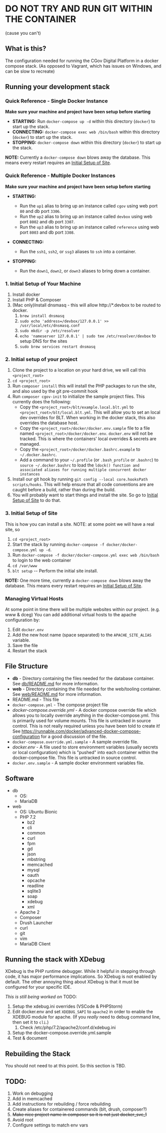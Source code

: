 
# DO NOT TRY AND RUN GIT WITHIN THE CONTAINER
(cause you can't)

## What is this?
The configuration needed for running the CGov Digital Platform in a docker compose stack. (As opposed to Vagrant, which has issues on Windows, and can be slow to recreate)

## Running your development stack

### Quick Reference - Single Docker Instance
**Make sure your machine and project have been setup before starting**
* **STARTING:** Run `docker-compose up -d` within this directory (`docker`) to start up the stack.
* **CONNECTING:** `docker-compose exec web /bin/bash` within this directory (`docker`) to start up the stack.
* **STOPPING:** `docker-compose down` within this directory (`docker`) to start up the stack.

**NOTE:** Currently a `docker-compose down` blows away the database. This means every restart requires an [Initial Setup of Site](#Initial-Setup-of-Site).

### Quick Reference - Multiple Docker Instances
**Make sure your machine and project have been setup before starting**
* **STARTING:** 
  - Run the `up1` alias to bring up an instance called `cgov` using web port `80` and db port `3306`.
  - Run the `up2` alias to bring up an instance called `devbox` using web port `8002` and db port `3307`.
  - Run the `up3` alias to bring up an instance called `reference` using web port `8003` and db port `3308`.
   
* **CONNECTING:** 
  - Run the `ssh1`, `ssh2`, or `ssg3` aliases to `ssh` into a container.
  
* **STOPPING:** 
  - Run the `down1`, `down2`, or `down3` aliases to bring down a container.
  
### 1. Initial Setup of Your Machine
1. Install docker
1. Install PHP & Composer
1. (Mac only)Install dnsmasq - this will allow http://*.devbox to be routed to docker.
   1. `brew install dnsmasq`
   1. `sudo echo 'address=/devbox/127.0.0.1' >> /usr/local/etc/dnsmasq.conf`
   1. `sudo mkdir -p /etc/resolver`
   1. `echo 'nameserver 127.0.0.1' | sudo tee /etc/resolver/devbox` to setup DNS for the sites
   1. `sudo brew services restart dnsmasq`

### 2. Initial setup of your project
1. Clone the project to a location on your hard drive, we will call this `<project_root>`
1. `cd <project_root>`
1. Run `composer install` this will install the PHP packages to run the site, and also used by the git pre-commit hook
1. Run `composer cgov-init` to initialize the sample project files. This currently does the following:
   * Copy the `<project_root>/blt/example.local.blt.yml` to `<project_root>/blt/local.blt.yml`. This will allow you to set an local dev overrides for BLT. When working in the docker stack, this also overrides the database host.
   * Copy the `<project_root>/docker/docker.env.sample` file to a file named `<project_root>/docker/docker.env`. `docker.env` will not be tracked. This is where the containers' local overrides & secrets are managed.
   * Copy the `<project_root>/docker/docker.bashrc.example` to `~/.docker.bashrc`. 
   * Add a command to your `~/.profile` (or `.bash_profile` or `.bashrc`) to `source ~/.docker.bashrc` to load the `ldock() function and associated aliases for running multiple concurrent docker instances`
1. Install our git hook by running `git config --local core.hooksPath scripts/hooks`. This will help ensure that all code conventions are are caught before a build, rather than during the build. 
1. You will probably want to start things and install the site. So go to [Initial Setup of Site](#Initial-Setup-of-Site) to do that.

### 3. Initial Setup of Site
This is how you can install a site. NOTE: at some point we will have a real site, so
1. `cd <project_root>`
1. Start the stack by running `docker-compose -f docker/docker-compose.yml up -d`.
1. Run `docker-compose -f docker/docker-compose.yml exec web /bin/bash` to login to the web container
1. `cd /var/www`
1. `blt setup` -- Perform the initial site install.


**NOTE:** One more time, currently a `docker-compose down` blows away the database. This means every restart requires an [Initial Setup of Site](#Initial-Setup-of-Site).


### Managing Virtual Hosts
At some point in time there will be multiple websites within our project. (e.g. www & dceg) You can add additional virtual hosts to the apache configuration by:
1. Edit `docker.env`
1. Add the new host name (space separated) to the `APACHE_SITE_ALIAS` variable.
1. Save the file
1. Restart the stack

## File Structure
* **db** - Directory containing the files needed for the database container. See [db/README.md](db/README.md) for more information.
* **web** - Directory containing the file needed for the web/tooling container.  See [web/README.md](web/README.md) for more information.
* README.md - This file
* `docker-compose.yml` - The compose project file
* *docker-compose.override.yml* - A docker compose override file which allows you to locally override anything in the docker-compose.yml. This is primarily used for volume mounts. This file is untracked in source control. This is not really required unless you have been told to create it! See https://runnable.com/docker/advanced-docker-compose-configuration for a good discussion of the file.
* `docker-compose.override.yml.sample` - A sample override file.
* *docker.env* - A file used to store environment variables (usually secrets or local configuration) which is "pushed" into each container within the docker-compose file. This file is untracked in source control.
* `docker.env.sample` - A sample docker environment variables file.

## Software
* db
  * OS:
  * MariaDB
* web
  * OS: Ubuntu Bionic
  * PHP 7.2
    * bz2
    * cli
    * common
    * curl
    * fpm
    * gd
    * json
    * mbstring
    * memcached
    * mysql
    * oauth
    * opcache
    * readline
    * sqlite3
    * soap
    * xdebug
    * xml
  * Apache 2
  * Composer
  * Drush Launcher
  * curl
  * git
  * vim
  * MariaDB Client



## Running the stack with XDebug
XDebug is the PHP runtime debugger. While it helpful in stepping through code, it has major performance implications. So XDebug is not enabled by default. The other annoying thing about XDebug is that it must be configured for your specific IDE.

*This is still being worked on*
TODO:
1. Setup the xdebug.ini overrides (VSCode & PHPStorm)
1. Edit docker.env and set `XDEBUG_SAPI` to `apache2` in order to enable the XDEBUG module for apache. (If you *really* need to debug
  command line, then set it to `cli`.)
    1. Check /etc/php/7.2/apache2/conf.d/xdebug.ini
2. Setup the docker-compose.override.yml.sample
3. Test & document

## Rebuilding the Stack
You should not need to at this point. So this section is TBD.

## TODO:
1. Work on debugging
1. Add in memcached
1. Add instructions for rebuilding / force rebuilding
1. Create aliases for containered commands (blt, drush, composer?)
1. ~~Make nice project name in composer so it is not just docker_svc_1~~
1. Avoid root
1. Configure settings to match env vars
